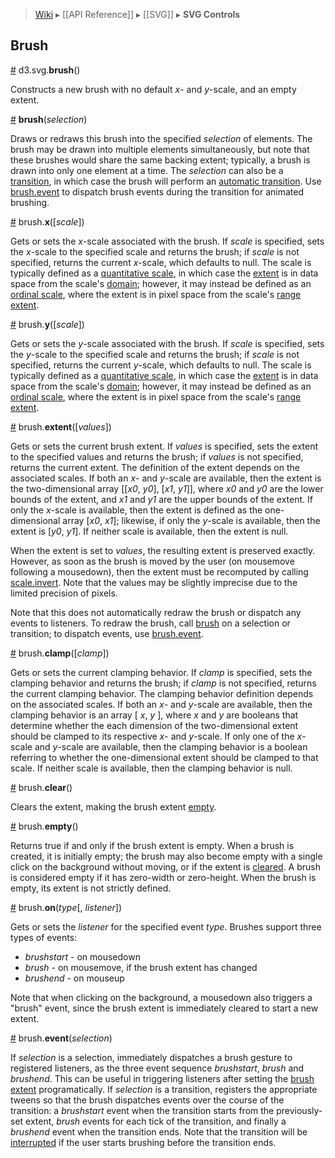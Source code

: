 > [Wiki](Home) ▸ [[API Reference]] ▸ [[SVG]] ▸ **SVG Controls**

## Brush

<a name="brush" href="#wiki-brush">#</a> d3.svg.<b>brush</b>()

Constructs a new brush with no default *x*- and *y*-scale, and an empty extent.

<a name="_brush" href="#wiki-_brush">#</a> <b>brush</b>(<i>selection</i>)

Draws or redraws this brush into the specified *selection* of elements. The brush may be drawn into multiple elements simultaneously, but note that these brushes would share the same backing extent; typically, a brush is drawn into only one element at a time. The *selection* can also be a [transition](Transitions), in which case the brush will perform an [automatic transition](http://bl.ocks.org/mbostock/6216724). Use [brush.event](#wiki-brush_event) to dispatch brush events during the transition for animated brushing.

<a name="brush_x" href="#wiki-brush_x">#</a> brush.<b>x</b>([<i>scale</i>])

Gets or sets the *x*-scale associated with the brush. If *scale* is specified, sets the *x*-scale to the specified scale and returns the brush; if *scale* is not specified, returns the current *x*-scale, which defaults to null. The scale is typically defined as a [quantitative scale](Quantitative-Scales), in which case the [extent](#wiki-extent) is in data space from the scale's [domain](Quantitative-Scales#wiki-linear_domain); however, it may instead be defined as an [ordinal scale](Ordinal-Scales), where the extent is in pixel space from the scale's [range extent](Ordinal-Scales#wiki-ordinal_rangeExtent).

<a name="brush_y" href="#wiki-brush_y">#</a> brush.<b>y</b>([<i>scale</i>])

Gets or sets the *y*-scale associated with the brush. If *scale* is specified, sets the *y*-scale to the specified scale and returns the brush; if *scale* is not specified, returns the current *y*-scale, which defaults to null. The scale is typically defined as a [quantitative scale](Quantitative-Scales), in which case the [extent](#wiki-extent) is in data space from the scale's [domain](Quantitative-Scales#wiki-linear_domain); however, it may instead be defined as an [ordinal scale](Ordinal-Scales), where the extent is in pixel space from the scale's [range extent](Ordinal-Scales#wiki-ordinal_rangeExtent).

<a name="brush_extent" href="#wiki-brush_extent">#</a> brush.<b>extent</b>([<i>values</i>])

Gets or sets the current brush extent. If *values* is specified, sets the extent to the specified values and returns the brush; if *values* is not specified, returns the current extent. The definition of the extent depends on the associated scales. If both an *x*- and *y*-scale are available, then the extent is the two-dimensional array [‍​[<i>x0</i>, <i>y0</i>], [<i>x1</i>, <i>y1</i>]​], where *x0* and *y0* are the lower bounds of the extent, and *x1* and *y1* are the upper bounds of the extent. If only the *x*-scale is available, then the extent is defined as the one-dimensional array [<i>x0</i>, <i>x1</i>]; likewise, if only the *y*-scale is available, then the extent is [<i>y0</i>, <i>y1</i>]. If neither scale is available, then the extent is null.

When the extent is set to *values*, the resulting extent is preserved exactly. However, as soon as the brush is moved by the user (on mousemove following a mousedown), then the extent must be recomputed by calling [scale.invert](Quantitative-Scales#wiki-linear_invert). Note that the values may be slightly imprecise due to the limited precision of pixels.

Note that this does not automatically redraw the brush or dispatch any events to listeners. To redraw the brush, call [brush](#wiki-_brush) on a selection or transition; to dispatch events, use [brush.event](#wiki-brush_event).

<a name="brush_clamp" href="#wiki-brush_clamp">#</a> brush.<b>clamp</b>([<i>clamp</i>])

Gets or sets the current clamping behavior. If *clamp* is specified, sets the clamping behavior and returns the brush; if *clamp* is not specified, returns the current clamping behavior. The clamping behavior definition depends on the associated scales. If both an *x*- and *y*-scale are available, then the clamping behavior is an array [ *x*, *y* ], where *x* and *y* are booleans that determine whether the each dimension of the two-dimensional extent should be clamped to its respective *x*- and *y*-scale. If only one of the *x*-scale and *y*-scale are available, then the clamping behavior is a boolean referring to whether the one-dimensional extent should be clamped to that scale. If neither scale is available, then the clamping behavior is null.

<a name="brush_clear" href="#wiki-brush_clear">#</a> brush.<b>clear</b>()

Clears the extent, making the brush extent [empty](#wiki-brush_empty).

<a name="brush_empty" href="#wiki-brush_empty">#</a> brush.<b>empty</b>()

Returns true if and only if the brush extent is empty. When a brush is created, it is initially empty; the brush may also become empty with a single click on the background without moving, or if the extent is [cleared](#wiki-brush_clear). A brush is considered empty if it has zero-width or zero-height. When the brush is empty, its extent is not strictly defined.

<a name="brush_on" href="#wiki-brush_on">#</a> brush.<b>on</b>(<i>type</i>[, <i>listener</i>])

Gets or sets the *listener* for the specified event *type*. Brushes support three types of events:

* _brushstart_ - on mousedown
* _brush_ - on mousemove, if the brush extent has changed
* _brushend_ - on mouseup

Note that when clicking on the background, a mousedown also triggers a "brush" event, since the brush extent is immediately cleared to start a new extent.

<a name="brush_event" href="#wiki-brush_event">#</a> brush.<b>event</b>(<i>selection</i>)

If *selection* is a selection, immediately dispatches a brush gesture to registered listeners, as the three event sequence _brushstart_, _brush_ and _brushend_. This can be useful in triggering listeners after setting the [brush extent](#wiki-brush_extent) programatically. If *selection* is a transition, registers the appropriate tweens so that the brush dispatches events over the course of the transition: a _brushstart_ event when the transition starts from the previously-set extent, _brush_ events for each tick of the transition, and finally a _brushend_ event when the transition ends. Note that the transition will be [interrupted](Selections#wiki-interrupt) if the user starts brushing before the transition ends.